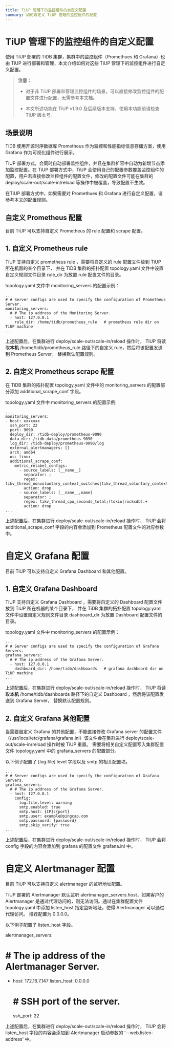 ```yaml
---
title: TiUP 管理下的监控组件的自定义配置
summary: 如何自定义 TiUP 管理的监控组件的配置
---
```


# TiUP 管理下的监控组件的自定义配置

使用 TiUP 部署的 TiDB 集群，集群中的监控组件（Promethues 和 Grafana）也由 TiUP 进行部署和管理，本文介绍如何对这些 TiUP 管理下的监控组件进行自定义配置。

> **注意：**
>
> - 对于非 TiUP 部署和管理监控组件的场景，可以直接修改监控组件的配置文件进行配置，无需参考本文档。
>
> - 本文所述功能在 TiUP v1.9.0 及后续版本支持，使用本功能前请检查 TiUP 版本号。

## 场景说明

 TiDB 使用开源时序数据库 Prometheus 作为监控和性能指标信息存储方案，使用 Grafana 作为可视化组件进行展示。

 TiUP 部署方式，会同时自动部署监控组件，并且在集群扩容中自动为新增节点添加监控配置。在 TiUP 部署方式中，TiUP 会使用自己的配置参数覆盖监控组件的配置，用户若直接修改监控组件的配置文件，修改的配置文件可能在集群的 deploy/scale-out/scale-in/reload 等操作中被覆盖，导致配置不生效。

 在TiUP 部署方式中，如果需要对 Promethues 和 Grafana 进行自定义配置，请参考本文的配置规则。

## 自定义 Prometheus 配置

目前 TiUP 可以支持自定义 Prometheus 的 rule 配置和 scrape 配置。

## 1. 自定义 Prometheus rule

TiUP 支持自定义 prometheus rule ，需要将自定义的 rule 配置文件放到 TiUP 所在机器的某个目录下， 并在 TiDB 集群的拓扑配置 topology.yaml 文件中设置自定义规则文件目录 rule_dir 为放置 rule 配置文件的目录。

topology.yaml 文件中 monitoring_servers 的配置示例：

```
...
# # Server configs are used to specify the configuration of Prometheus Server.
monitoring_servers:
  # # The ip address of the Monitoring Server.
  - host: 127.0.0.1
    rule_dir: /home/tidb/prometheus_rule   # prometheus rule dir on TiUP machine
...
```

上述配置后，在集群进行 deploy/scale-out/scale-in/reload 操作时， TiUP 将读取**本机** /home/tidb/prometheus_rule 路径下的自定义 rule，然后将该配置发送到 Prometheus Server， 替换默认配置规则。

## 2. 自定义 Prometheus scrape 配置

在 TiDB 集群的拓扑配置 topology.yaml 文件中的 monitoring_servers 的配置部分添加 additional_scrape_conf 字段。

topology.yaml 文件中 monitoring_servers 的配置示例:

```
...
monitoring_servers:
- host: xxxxxxx
  ssh_port: 22
  port: 9090
  deploy_dir: /tidb-deploy/prometheus-9090
  data_dir: /tidb-data/prometheus-9090
  log_dir: /tidb-deploy/prometheus-9090/log
  external_alertmanagers: []
  arch: amd64
  os: linux
  additional_scrape_conf:
    metric_relabel_configs:
      - source_labels: [__name__]
        separator: ;
        regex: tikv_thread_nonvoluntary_context_switches|tikv_thread_voluntary_context_switches|tikv_threads_io_bytes_total
        action: drop
      - source_labels: [__name__,name]
        separator: ;
        regex: tikv_thread_cpu_seconds_total;(tokio|rocksdb).+
        action: drop
...
```

上述配置后，在集群进行 deploy/scale-out/scale-in/reload 操作时， TiUP 会将 additional_scrape_conf 字段的内容会添加到 Prometheus 配置文件的对应参数中。

# 自定义 Grafana 配置

目前 TiUP 可以支持自定义 Grafana Dashboard 和其他配置。

## 1. 自定义 Grafana Dashboard

TiUP 支持自定义 Grafana Dashboard ，需要将自定义的 Dashboard 配置文件放到 TiUP 所在机器的某个目录下， 并在 TiDB 集群的拓扑配置 topology.yaml 文件中设置自定义规则文件目录 dashboard_dir 为放置 Dashboard 配置文件的目录。

topology.yaml 文件中 monitoring_servers 的配置示例：

```
...
# # Server configs are used to specify the configuration of Grafana Servers.
grafana_servers:
  # # The ip address of the Grafana Server.
  - host: 127.0.0.1
    dashboard_dir: /home/tidb/dashboards   # grafana dashboard dir on TiUP machine
...
```

上述配置后，在集群进行 deploy/scale-out/scale-in/reload 操作时， TiUP 将读取**本机** /home/tidb/dashboards 路径下的自定义 Dashboard ，然后将该配置发送到 Grafana Server， 替换默认配置规则。

## 2. 自定义 Grafana 其他配置

当需要自定义 Grafana 的其他配置，不能直接修改 Grafana server 的配置文件（/usr/local/etc/grafana/grafana.ini）该文件会在集群进行 deploy/scale-out/scale-in/reload 操作时被 TiUP 重置。 需要将相关自定义配置写入集群配置文件 topology.yaml 中的 grafana_servers 的配置部分。

以下例子配置了 [log.file] level 字段以及 smtp 的相关配置项。

```
...
# # Server configs are used to specify the configuration of Grafana Servers.
grafana_servers:
  # # The ip address of the Grafana Server.
  - host: 127.0.0.1
    config:
      log.file.level: warning
      smtp.enabled: true
      smtp.host: {IP}:{port}
      smtp.user: example@pingcap.com
      smtp.password: {password}
      smtp.skip_verify: true
...
```

上述配置后，在集群进行 deploy/scale-out/scale-in/reload 操作时， TiUP 会将 config 字段的内容会添加到 grafana 的配置文件 grafana.ini 中。

# 自定义 Alertmanager 配置

目前 TiUP 可以支持自定义 alertmanager 的监听地址配置。

TiUP 部署的 Alertmanager 默认监听 alertmanager_servers.host，如果客户的 Alertmanager 是通过代理访问的，则无法访问。通过在集群配置文件 topology.yaml 中添加 listen_host 指定监听地址，使得 Alertmanager 可以通过代理访问。 推荐配置为 0.0.0.0。

以下例子配置了 listen_host 字段。

alertmanager_servers:
  # # The ip address of the Alertmanager Server.
  - host: 172.16.7.147
    listen_host: 0.0.0.0
    # # SSH port of the server.
    ssh_port: 22

上述配置后，在集群进行 deploy/scale-out/scale-in/reload 操作时， TiUP 会将 listen_host 字段的内容会添加到 Alertmanager 启动参数的 '--web.listen-address' 中。
